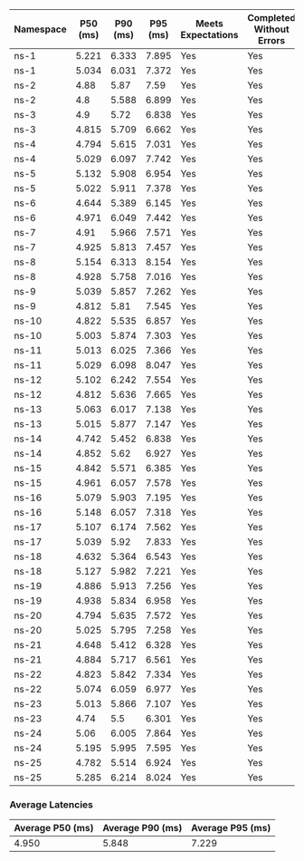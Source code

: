| Namespace | P50 (ms) | P90 (ms) | P95 (ms) | Meets Expectations | Completed Without Errors |
|-----------|----------|----------|----------|--------------------|--------------------------|
| ns-1 | 5.221 | 6.333 | 7.895 | Yes | Yes |
| ns-1 | 5.034 | 6.031 | 7.372 | Yes | Yes |
| ns-2 | 4.88 | 5.87 | 7.59 | Yes | Yes |
| ns-2 | 4.8 | 5.588 | 6.899 | Yes | Yes |
| ns-3 | 4.9 | 5.72 | 6.838 | Yes | Yes |
| ns-3 | 4.815 | 5.709 | 6.662 | Yes | Yes |
| ns-4 | 4.794 | 5.615 | 7.031 | Yes | Yes |
| ns-4 | 5.029 | 6.097 | 7.742 | Yes | Yes |
| ns-5 | 5.132 | 5.908 | 6.954 | Yes | Yes |
| ns-5 | 5.022 | 5.911 | 7.378 | Yes | Yes |
| ns-6 | 4.644 | 5.389 | 6.145 | Yes | Yes |
| ns-6 | 4.971 | 6.049 | 7.442 | Yes | Yes |
| ns-7 | 4.91 | 5.966 | 7.571 | Yes | Yes |
| ns-7 | 4.925 | 5.813 | 7.457 | Yes | Yes |
| ns-8 | 5.154 | 6.313 | 8.154 | Yes | Yes |
| ns-8 | 4.928 | 5.758 | 7.016 | Yes | Yes |
| ns-9 | 5.039 | 5.857 | 7.262 | Yes | Yes |
| ns-9 | 4.812 | 5.81 | 7.545 | Yes | Yes |
| ns-10 | 4.822 | 5.535 | 6.857 | Yes | Yes |
| ns-10 | 5.003 | 5.874 | 7.303 | Yes | Yes |
| ns-11 | 5.013 | 6.025 | 7.366 | Yes | Yes |
| ns-11 | 5.029 | 6.098 | 8.047 | Yes | Yes |
| ns-12 | 5.102 | 6.242 | 7.554 | Yes | Yes |
| ns-12 | 4.812 | 5.636 | 7.665 | Yes | Yes |
| ns-13 | 5.063 | 6.017 | 7.138 | Yes | Yes |
| ns-13 | 5.015 | 5.877 | 7.147 | Yes | Yes |
| ns-14 | 4.742 | 5.452 | 6.838 | Yes | Yes |
| ns-14 | 4.852 | 5.62 | 6.927 | Yes | Yes |
| ns-15 | 4.842 | 5.571 | 6.385 | Yes | Yes |
| ns-15 | 4.961 | 6.057 | 7.578 | Yes | Yes |
| ns-16 | 5.079 | 5.903 | 7.195 | Yes | Yes |
| ns-16 | 5.148 | 6.057 | 7.318 | Yes | Yes |
| ns-17 | 5.107 | 6.174 | 7.562 | Yes | Yes |
| ns-17 | 5.039 | 5.92 | 7.833 | Yes | Yes |
| ns-18 | 4.632 | 5.364 | 6.543 | Yes | Yes |
| ns-18 | 5.127 | 5.982 | 7.221 | Yes | Yes |
| ns-19 | 4.886 | 5.913 | 7.256 | Yes | Yes |
| ns-19 | 4.938 | 5.834 | 6.958 | Yes | Yes |
| ns-20 | 4.794 | 5.635 | 7.572 | Yes | Yes |
| ns-20 | 5.025 | 5.795 | 7.258 | Yes | Yes |
| ns-21 | 4.648 | 5.412 | 6.328 | Yes | Yes |
| ns-21 | 4.884 | 5.717 | 6.561 | Yes | Yes |
| ns-22 | 4.823 | 5.842 | 7.334 | Yes | Yes |
| ns-22 | 5.074 | 6.059 | 6.977 | Yes | Yes |
| ns-23 | 5.013 | 5.866 | 7.107 | Yes | Yes |
| ns-23 | 4.74 | 5.5 | 6.301 | Yes | Yes |
| ns-24 | 5.06 | 6.005 | 7.864 | Yes | Yes |
| ns-24 | 5.195 | 5.995 | 7.595 | Yes | Yes |
| ns-25 | 4.782 | 5.514 | 6.924 | Yes | Yes |
| ns-25 | 5.285 | 6.214 | 8.024 | Yes | Yes |

### Average Latencies
| Average P50 (ms) | Average P90 (ms) | Average P95 (ms) |
|------------------|------------------|------------------|
| 4.950 | 5.848 | 7.229 |
